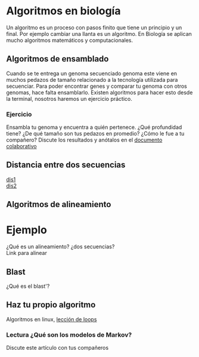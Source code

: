 
# Algoritmos en biología  
Un algoritmo es un proceso con pasos finito que tiene un principio y un final. Por ejemplo cambiar una llanta es un algoritmo. En Biología se aplican mucho algoritmos matemáticos y computacionales.  

## Algoritmos de ensamblado  
Cuando se te entrega un genoma secuenciado genoma este viene en muchos pedazos de tamaño relacionado a la tecnología utilizada para secuenciar. Para poder encontrar genes y comparar tu genoma con otros genomas, hace falta ensamblarlo. Existen algoritmos para hacer esto desde la terminal, nosotros haremos un ejercicio práctico.   

### Ejercicio  
Ensambla tu genoma y encuentra a quién pertenece. ¿Qué profundidad tiene? ¿De qué tamaño son tus pedazos en promedio? ¿Cómo le fue a tu compañero?  Discute los resultados y anótalos en el [documento colaborativo ](https://etherpad.net/p/compbio)  

## Distancia entre dos secuencias  
[dis1](distanciaH1.png)  
[dis2](dist2.png)  
## Algoritmos de alineamiento    
# Ejemplo 
¿Qué es un alineamiento?
¿dos secuencias?  
Link para alinear  

## Blast  
¿Qué es el blast'?

## Haz tu propio algoritmo  
Algoritmos en linux, [lección de loops]()  

### Lectura ¿Qué son los modelos de Markov?  
Discute este artículo con tus compañeros  
